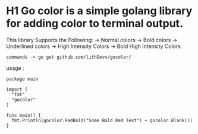 # H1 Go color is a simple golang library for adding color to terminal output.
This library Supports the Following:
-> Normal colors
-> Bold colors 
-> Underlined colors
-> High Intensity Colors 
-> Bold High Intensity Colors

```commands -> go get github.com/lithDevv/gocolor/```

usage : 
```golang
package main

import (
  "fmt"
  "gocolor"
)

func main() {
  fmt.Println(gocolor.RedBold("Some Bold Red Text") + gocolor.Blank())
}
```
